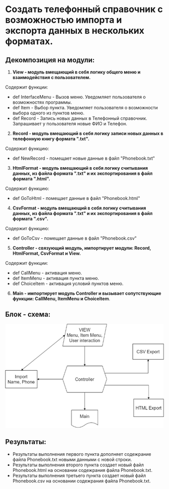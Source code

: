 # **Создать телефонный справочник с возможностью импорта и экспорта данных в нескольких форматах.**

## **Декомпозиция на модули:**

1. **View - модуль вмещающий в себя логику общего меню и взаимодействия с пользователем.**

Содержит функции:
+ def InterfaceMenu - Вызов меню. Уведомляет пользователя о возможностях программы.
+ def Item - Выбор пункта. Уведомляет пользователя о возможности выбора одного из пунктов меню.
+ def Record - Запись новых данных в Телефонный справочник. Запрашивает у пользователя новые ФИО и Телефон.

2. **Record - модуль вмещающий в себя логику записи новых данных в телефонную книгу формата ".txt".**

Содержит функцию:
+ def NewRecord - помещает новые данные в файл "Phonebook.txt"

3. **HtmlFormat - модуль вмещающий в себя логику считывания данных, из файла формата ".txt" и их экспортирования в файл формата ".html".**

Содержит функцию:
+ def GoToHtml - помещает данные в файл "Phonebook.html"

4. **CsvFormat - модуль вмещающий в себя логику считывания данных, из файла формата ".txt" и их экспортирования в файл формата ".csv".**

Содержит функцию:
+ def GoToCsv - помещает данные в файл "Phonebook.csv"

5. **Controller - связующий модуль, импортирует модули: Record, HtmlFormat, CsvFormat и View.**

Содержит функции:
+ def CallMenu - активация меню.
+ def ItemMenu - активация пункта меню.
+ def ChoiceItem - активация условий пунктов меню.

6. **Main - импортирует модуль Controller и вызывает сопутствующие функции: CallMenu, ItemMenu и ChoiceItem**.

## **Блок - схема:**

![Телефонный справочник](Block.jpg)

## **Результаты:**

+ Результаты выполнения первого пункта дополняет содежрание файла Phonebook.txt новыми данными с новой строки.
+ Результаты выполнения второго пункта создает новый файл Phonebook.html на основании содежрания файла Phonebook.txt.
+ Результаты выполнения третьего пункта создает новый файл Phonebook.csv на основании содежрания файла Phonebook.txt.